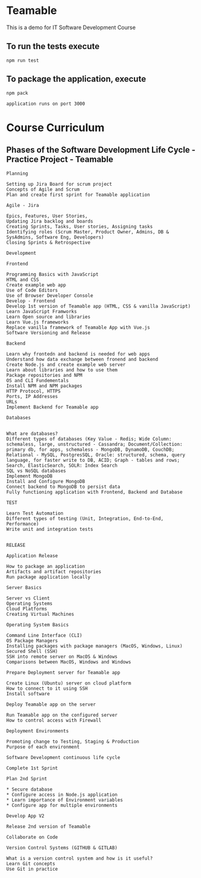 # Teamable
This is a demo for IT Software Development Course

## To run the tests execute

    npm run test

## To package the application, execute

    npm pack

    application runs on port 3000

# Course Curriculum

## Phases of the Software Development Life Cycle - Practice Project - Teamable

    Planning

    Setting up Jira Board for scrum project
    Concepts of Agile and Scrum
    Plan and create first sprint for Teamable application

    Agile - Jira

    Epics, Features, User Stories, 
    Updating Jira backlog and boards
    Creating Sprints, Tasks, User stories, Assigning tasks
    Identifying roles (Scrum Master, Product Owner, Admins, DB & SysAdmins, Software Eng, Developers)
    Closing Sprints & Retrospective

    Development

    Frontend

    Programming Basics with JavaScript
    HTML and CSS
    Create example web app
    Use of Code Editors
    Use of Browser Developer Console
    Develop - Frontend
    Develop 1st version of Teamable app (HTML, CSS & vanilla JavaScript)
    Learn JavaScript Framworks
    Learn Open source and libraries
    Learn Vue.js frameworks
    Replace vanilla framework of Teamable App with Vue.js
    Software Versioning and Release 

    Backend

    Learn why frontedn and backend is needed for web apps
    Understand how data exchange between fronend and backend
    Create Node.js and create example web server
    Learn about libraries and how to use them
    Package repositories and NPM
    OS and CLI Fundementals
    Install NPM and NPM packages
    HTTP Protocol, HTTPS
    Ports, IP Addresses
    URLs
    Implement Backend for Teamable app

    Databases
    
    
    What are databases?
    Different types of databases (Key Value - Redis; Wide Column: schemaless, large, unstructured - Cassandra; Document/Collection: primary db, for apps, schemaless - MongoDB, DynamoDB, CouchDB; Relational - MySQL, PostgresSQL, Oracle: structured, schema, query language, for faster write to DB, ACID; Graph - tables and rows; Search, ElasticSearch, SOLR: Index Search
    SQL vs NoSQL databases
    Implement MongoDB
    Install and Configure MongoDB
    Connect backend to MongoDB to persist data
    Fully functioning application with Frontend, Backend and Database

    TEST

    Learn Test Automation
    Different types of testing (Unit, Integration, End-to-End, Performance)
    Write unit and integration tests


    RELEASE

    Application Release

    How to package an application
    Artifacts and artifact repositories
    Run package application locally

    Server Basics

    Server vs Client
    Operating Systems
    Cloud Platforms
    Creating Virtual Machines

    Operating System Basics

    Command Line Interface (CLI)
    OS Package Managers
    Installing packages with package managers (MacOS, Windows, Linux)
    Secured Shell (SSH)
    SSH into remote server on MacOS & Windows
    Comparisons between MacOS, Windows and Windows

    Prepare Deployment server for Teamable app

    Create Linux (Ubuntu) server on cloud platform
    How to connect to it using SSH
    Install software

    Deploy Teamable app on the server

    Run Teamable app on the configured server
    How to control access with Firewall

    Deployment Environments

    Promoting change to Testing, Staging & Production
    Purpose of each environment

    Software Development continuous life cycle
    
    Complete 1st Sprint
    
    Plan 2nd Sprint
    
    * Secure database
    * Configure access in Node.js application
    * Learn importance of Environment variables
    * Configure app for multiple environments

    Develop App V2

    Release 2nd version of Teamable

    Collaborate on Code

    Version Control Systems (GITHUB & GITLAB)
    
    What is a version control system and how is it useful?
    Learn Git concepts
    Use Git in practice
    
    

    
